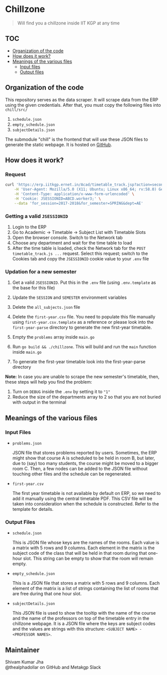 # Chillzone

> Will find you a chillzone inside IIT KGP at any time

## TOC

- [Organization of the code](#organization-of-the-code)
- [How does it work?](#how-does-it-work)
- [Meanings of the various files](#meanings-of-the-various-files)
    - [Input files](#input-files)
    - [Output files](#output-files)

## Organization of the code

This repository serves as the data scraper. It will scrape data from the ERP
using the given credentials. After that, you must copy the following files into
`chill/src/`

1. `schedule.json`
1. `empty_schedule.json`
1. `subjectDetails.json`

The submodule "chill" is the frontend that will use these JSON files to generate
the static webpage. It is hosted on
[GitHub](https://github.com/icyflame/chillzone-frontend).

## How does it work?

### Request

```sh
curl 'https://erp.iitkgp.ernet.in/Acad/timetable_track.jsp?action=second&dept=AE' \
    -H 'User-Agent: Mozilla/5.0 (X11; Ubuntu; Linux x86_64; rv:58.0) Gecko/20100101 Firefox/58.0' \
    -H 'Content-Type: application/x-www-form-urlencoded' \
    -H 'Cookie: JSESSIONID=ABCD.worker3;' \
    --data 'for_session=2017-2018&for_semester=SPRING&dept=AE'
```

### Getting a valid `JSESSIONID`

1. Login to the ERP
1. Go to Academic -> Timetable -> Subject List with Timetable Slots
1. Open the browser console. Switch to the Network tab
1. Choose any department and wait for the time table to load
1. After the time table is loaded, check the Network tab for the `POST
   timetable_track.js ...` request. Select this request; switch to the Cookies
   tab and copy the `JSESSIONID` cookie value to your `.env` file

### Updation for a new semester

1. Get a valid `JSESSIONID`. Put this in the `.env` file (using `.env.template`
   as the base for this file)
1. Update the `SESSION` and `SEMESTER` environment variables
1. Delete the `all_subjects.json` file
1. Delete the `first-year.csv` file. You need to populate this file manually
   using `first-year.csv.template` as a reference or please look into 
   the `first-year-parse` directory to generate the new first-year timetable.
1. Empty the `problems` array inside `main.go`
1. Run `go build && ./chillzone`. This will build and run the `main` function
   inside `main.go`

1. To generate the first-year timetable look into the first-year-parse directory

**Note:** In case you are unable to scrape the new semester's timetable, then,
these steps will help you find the problem:

1. Turn on `DEBUG` inside the `.env` by setting it to `"1"`
1. Reduce the size of the departments array to 2 so that you are not buried with
   output in the terminal

## Meanings of the various files

### Input Files

- `problems.json`

    JSON file that stores problems reported by users. Sometimes, the ERP might
    show that course A is scheduled to be held in room B, but later, due to
    (say) too many students, the course might be moved to a bigger room C. Then,
    a few nodes can be added to the JSON file without touching other files and
    the schedule can be regenerated.

- `first-year.csv`

    The first year timetable is not available by default on ERP, so we need to
    add it manually using the central timetable PDF. This CSV file will be taken
    into consideration when the schedule is constructed. Refer to the template
    for details.

### Output Files

- `schedule.json`

    This is JSON file whose keys are the names of the rooms. Each value is a
    matrix with 5 rows and 9 columns. Each element in the matrix is the subject
    code of the class that will be held in that room during that one-hour slot.
    This string can be empty to show that the room will remain empty.

- `empty_schedule.json`

    This is a JSON file that stores a matrix with 5 rows and 9 columns. Each
    element of the matrix is a list of strings containing the list of rooms that
    are free during that one hour slot.

- `subjectDetails.json`

    This JSON file is used to show the tooltip with the name of the course and
    the name of the professors on top of the timetable entry in the chillzone
    webpage. It is a JSON file where the keys are subject codes and the values are
    strings with this structure: `<SUBJECT NAME> - <PROFESSOR NAMES>`.

## Maintainer

Shivam Kumar Jha<br/>
@thealphadollar on GitHub and Metakgp Slack
